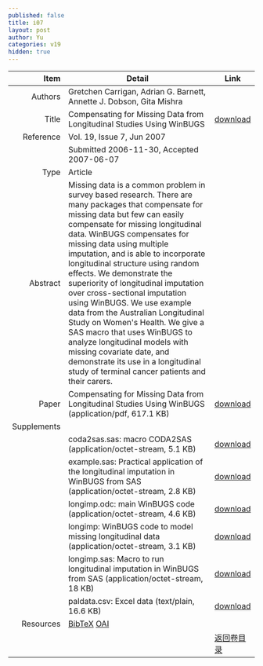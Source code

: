 ```yaml
---
published: false
title: i07
layout: post
author: Yu
categories: v19
hidden: true
---
```


| Item | Detail | Link |
|---:|---|---|
| Authors | Gretchen Carrigan, Adrian G. Barnett, Annette J. Dobson, Gita  Mishra| |
| Title |Compensating for Missing Data from Longitudinal Studies Using WinBUGS | [download](http://www.jstatsoft.org/v19/i07/paper) |
| Reference |Vol. 19, Issue 7, Jun 2007 | |
| | Submitted 2006-11-30, Accepted 2007-06-07| | 
| Type | Article| |
| Abstract | Missing data is a common problem in survey based research. There are many packages that compensate for missing data but few can easily compensate for missing longitudinal data. WinBUGS compensates for missing data using multiple imputation, and is able to incorporate longitudinal structure using random effects. We demonstrate the superiority of longitudinal imputation over cross-sectional imputation using WinBUGS. We use example data from the Australian Longitudinal Study on Women's Health. We give a SAS macro that uses WinBUGS to analyze longitudinal models with missing covariate date, and demonstrate its use in a longitudinal study of terminal cancer patients and their carers.| |
| Paper | Compensating for Missing Data from Longitudinal Studies Using WinBUGS  (application/pdf, 617.1 KB)| [download](http://www.jstatsoft.org/v19/i07/paper) |
| Supplements | | |
| |coda2sas.sas: macro CODA2SAS  (application/octet-stream, 5.1 KB)|  [download](http://www.jstatsoft.org/v19/i07/supp/1) |
| |example.sas: Practical application of the longitudinal imputation in WinBUGS from SAS  (application/octet-stream, 2.8 KB)|  [download](http://www.jstatsoft.org/v19/i07/supp/2) |
| |longimp.odc: main WinBUGS code  (application/octet-stream, 4.6 KB)|  [download](http://www.jstatsoft.org/v19/i07/supp/3) |
| |longimp: WinBUGS code to model missing longitudinal data  (application/octet-stream, 3.1 KB)|  [download](http://www.jstatsoft.org/v19/i07/supp/4) |
| |longimp.sas: Macro to run longitudinal imputation in WinBUGS from SAS  (application/octet-stream, 18 KB)|  [download](http://www.jstatsoft.org/v19/i07/supp/5) |
| |paldata.csv: Excel data  (text/plain, 16.6 KB)|  [download](http://www.jstatsoft.org/v19/i07/supp/6) |
| Resources | [BibTeX](http://www.jstatsoft.org/v19/i07/bibtex) [OAI](http://www.jstatsoft.org/oai?verb=GetRecord&identifier=oai.jstatsoft/v19/i07&prefix=oai_dc)| |
| |  | [返回卷目录]({{site.baseurl}}/volume/v19.html) |